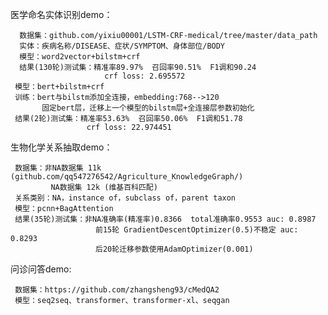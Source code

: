 医学命名实体识别demo：
       
      数据集：github.com/yixiu00001/LSTM-CRF-medical/tree/master/data_path
      实体：疾病名称/DISEASE、症状/SYMPTOM、身体部位/BODY
      模型：word2vector+bilstm+crf
      结果(130轮)测试集：精准率89.97%  召回率90.51%  F1调和90.24
                         crf loss: 2.695572
     模型：bert+bilstm+crf
     训练：bert与bilstm添加全连接，embedding:768-->120
           固定bert层，迁移上一个模型的bilstm层+全连接层参数初始化
     结果(2轮)测试集：精准率53.63%  召回率50.06%  F1调和51.78                                           
                     crf loss: 22.974451

生物化学关系抽取demo：

     数据集：非NA数据集 11k (github.com/qq547276542/Agriculture_KnowledgeGraph/)
             NA数据集 12k (维基百科匹配)
     关系类别：NA，instance of，subclass of，parent taxon
     模型：pcnn+BagAttention
     结果(35轮)测试集：非NA准确率(精准率)0.8366  total准确率0.9553 auc: 0.8987
                       前15轮 GradientDescentOptimizer(0.5)不稳定 auc: 0.8293
                       后20轮迁移参数使用AdamOptimizer(0.001)
问诊问答demo:

     数据集：https://github.com/zhangsheng93/cMedQA2
     模型：seq2seq、transformer、transformer-xl、seqgan
